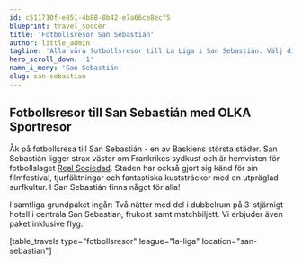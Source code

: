 ```yaml
---
id: c511710f-e851-4b88-8b42-e7a66ce8ecf5
blueprint: travel_soccer
title: 'Fotbollsresor San Sebastián'
author: little_admin
tagline: 'Alla våra fotbollsresor till La Liga i San Sebastián. Välj din match med biljett, hotell & flyg nedan.'
hero_scroll_down: '1'
namn_i_meny: 'San Sebastián'
slug: san-sebastian
---
```

<h2>Fotbollsresor till San Sebastián med OLKA Sportresor</h2>
<p>Åk på fotbollsresa till San Sebastián - en av Baskiens största städer. San Sebastián ligger strax väster om Frankrikes sydkust och är hemvisten för fotbollslaget <a href="http://olka.se/fotbollsresor/la-liga/san-sebastian/real-sociedad/">Real Sociedad</a>. Staden har också gjort sig känd för sin filmfestival, tjurfäktningar och fantastiska kuststräckor med en utpräglad surfkultur. I San Sebastián finns något för alla!</p>
<p>I samtliga grundpaket ingår: Två nätter med del i dubbelrum på 3-stjärnigt hotell i centrala San Sebastian, frukost samt matchbiljett. Vi erbjuder även paket inklusive flyg.</p>
<p>[table_travels type="fotbollsresor" league="la-liga" location="san-sebastian"]</p>
